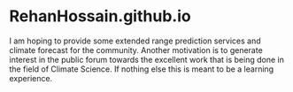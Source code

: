 # RehanHossain.github.io
I am hoping to provide some extended range prediction services and climate forecast for the community. Another motivation is to generate interest in the public forum towards the excellent work that is being done in the field of Climate Science. If nothing else this is meant to be a learning experience.
